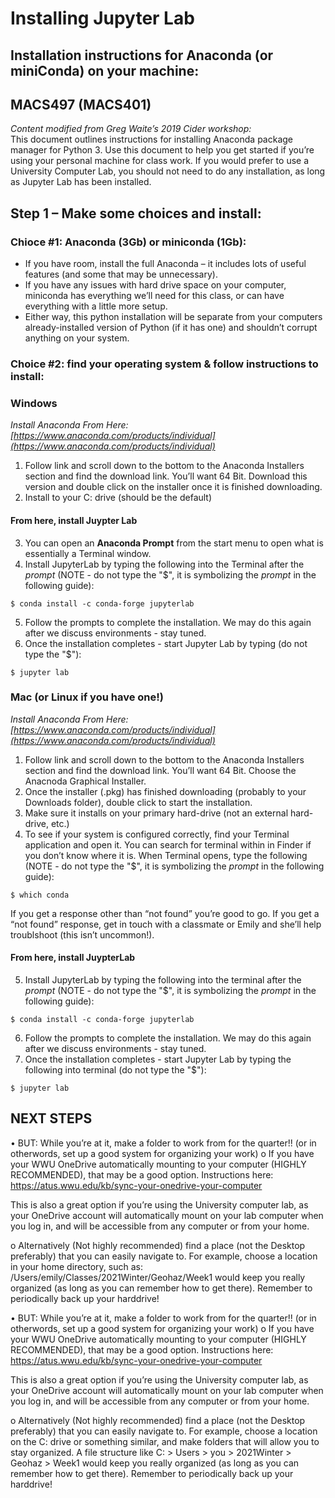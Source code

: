 # Installing Jupyter Lab
## Installation instructions for Anaconda (or miniConda) on your machine:
## MACS497 (MACS401)

*Content modified from Greg Waite’s 2019 Cider workshop:*  
This document outlines instructions for installing Anaconda package manager for Python 3.  Use this document to help you get started if you’re using your personal machine for class work.  If you would prefer to use a University Computer Lab, you should not need to do any installation, as long as Jupyter Lab has been installed.  

## Step 1 – Make some choices and install: 

### Chioce \#1:  Anaconda (3Gb) or miniconda (1Gb):

- If you have room, install the full Anaconda – it includes lots of useful features (and some that may be unnecessary).
- If you have any issues with hard drive space on your computer, miniconda has everything we’ll need for this class, or can have everything with a little more setup. 
- Either way, this python installation will be separate from your computers already-installed version of Python (if it has one) and shouldn’t corrupt anything on your system. 

### Choice \#2: find your operating system & follow instructions to install:
### Windows
*Install Anaconda From Here: [https://www.anaconda.com/products/individual](https://www.anaconda.com/products/individual)*  
1. Follow link and scroll down to the bottom to the Anaconda Installers section and find the download link. You’ll want 64 Bit. Download this version and double click on the installer once it is finished downloading. 
2. Install to your C: drive (should be the default)
#### From here, install Juypter Lab
3. You can open an **Anaconda Prompt** from the start menu to open what is essentially a Terminal window. 
4. Install JupyterLab by typing the following into the Terminal after the *prompt* (NOTE - do not type the "$", it is symbolizing the *prompt* in the following guide): 

```
$ conda install -c conda-forge jupyterlab
```

5. Follow the prompts to complete the installation. We may do this again after we discuss environments - stay tuned. 
6. Once the installation completes - start Jupyter Lab by typing (do not type the "$"): 

```
$ jupyter lab
```


### Mac (or Linux if you have one!)
*Install Anaconda From Here: [https://www.anaconda.com/products/individual](https://www.anaconda.com/products/individual)*  
1. Follow link and scroll down to the bottom to the Anaconda Installers section and find the download link. You’ll want 64 Bit. Choose the Anacnoda Graphical Installer. 
2. Once the installer (.pkg) has finished downloading (probably to your Downloads folder), double click to start the installation. 
3. Make sure it installs on your primary hard-drive (not an external hard-drive, etc.)
4. To see if your system is configured correctly, find your Terminal application and open it.  You can search for terminal within in Finder if you don’t know where it is. When Terminal opens, type the following (NOTE - do not type the "$", it is symbolizing the *prompt* in the following guide): 

```
$ which conda
```

If you get a response other than “not found” you’re good to go.  If you get a “not found” response, get in touch with a classmate or Emily and she’ll help troublshoot (this isn’t uncommon!). 

#### From here, install JuypterLab

5. Install JupyterLab by typing the following into the terminal after the *prompt* (NOTE - do not type the "$", it is symbolizing the *prompt* in the following guide): 

```
$ conda install -c conda-forge jupyterlab
```

6. Follow the prompts to complete the installation. We may do this again after we discuss environments - stay tuned. 
9. Once the installation completes - start Jupyter Lab by typing the following into terminal (do not type the "$"): 

```
$ jupyter lab
```

## NEXT STEPS

•	BUT: While you’re at it, make a folder to work from for the quarter!! (or in otherwords, set up a good system for organizing your work)
o	If you have your WWU OneDrive automatically mounting to your computer (HIGHLY RECOMMENDED), that may be a good option.  Instructions here:
https://atus.wwu.edu/kb/sync-your-onedrive-your-computer

This is also a great option if you’re using the University computer lab, as your OneDrive account will automatically mount on your lab computer when you log in, and will be accessible from any computer or from your home. 

o	Alternatively (Not highly recommended)  find a place (not the Desktop preferably) that you can easily navigate to.  For example, choose a location in your home directory, such as:
/Users/emily/Classes/2021Winter/Geohaz/Week1 would keep you really organized (as long as you can remember how to get there).  Remember to periodically back up your harddrive! 




•	BUT: While you’re at it, make a folder to work from for the quarter!! (or in otherwords, set up a good system for organizing your work)
o	If you have your WWU OneDrive automatically mounting to your computer (HIGHLY RECOMMENDED), that may be a good option.  Instructions here:
https://atus.wwu.edu/kb/sync-your-onedrive-your-computer

This is also a great option if you’re using the University computer lab, as your OneDrive account will automatically mount on your lab computer when you log in, and will be accessible from any computer or from your home. 

o	Alternatively (Not highly recommended) find a place (not the Desktop preferably) that you can easily navigate to.  For example, choose a location on the C: drive or something similar, and make folders that will allow you to stay organized.  A file structure like C: > Users > you > 2021Winter > Geohaz > Week1  would keep you really organized (as long as you can remember how to get there).  Remember to periodically back up your harddrive!
